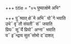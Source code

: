 +++
title = "०५ पुष्यात्क्षेमे अभि"

+++
पु᳓ष्यात् क्षे᳓मे अभि᳓ यो᳓गे भवाति  
उभे᳓ वृ᳓तौ संयती᳓ सं᳓ जयाति  
प्रियः᳓ सू᳓र्ये प्रियो᳓ अग्ना᳓ भवाति  
य᳓ इ᳓न्द्राय सुत᳓सोमो द᳓दाशत्